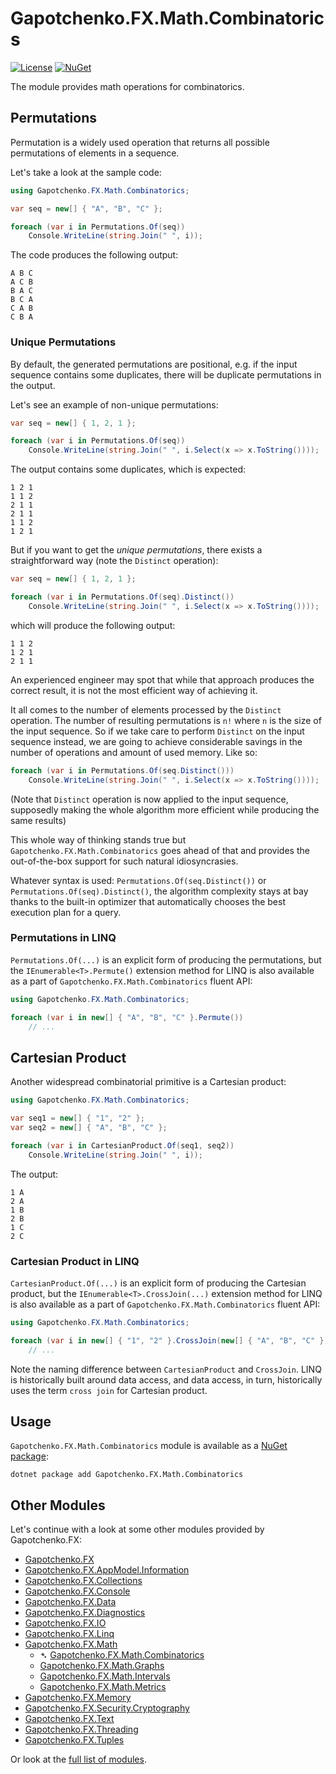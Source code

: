 ﻿# Gapotchenko.FX.Math.Combinatorics

[![License](https://img.shields.io/badge/license-MIT-green.svg)](../../../../../LICENSE)
[![NuGet](https://img.shields.io/nuget/v/Gapotchenko.FX.Math.Combinatorics.svg)](https://www.nuget.org/packages/Gapotchenko.FX.Math.Combinatorics)

The module provides math operations for combinatorics.

## Permutations

Permutation is a widely used operation that returns all possible permutations of elements in a sequence.

Let's take a look at the sample code:

``` C#
using Gapotchenko.FX.Math.Combinatorics;

var seq = new[] { "A", "B", "C" };

foreach (var i in Permutations.Of(seq))
    Console.WriteLine(string.Join(" ", i));
```

The code produces the following output:

```
A B C
A C B
B A C
B C A
C A B
C B A
```

### Unique Permutations

By default, the generated permutations are positional,
e.g. if the input sequence contains some duplicates, there will be duplicate permutations in the output.

Let's see an example of non-unique permutations:

``` C#
var seq = new[] { 1, 2, 1 };

foreach (var i in Permutations.Of(seq))
    Console.WriteLine(string.Join(" ", i.Select(x => x.ToString())));
```

The output contains some duplicates, which is expected:

```
1 2 1
1 1 2
2 1 1
2 1 1
1 1 2
1 2 1
```

But if you want to get the *unique permutations*, there exists a straightforward way (note the `Distinct` operation):

``` C#
var seq = new[] { 1, 2, 1 };

foreach (var i in Permutations.Of(seq).Distinct())
    Console.WriteLine(string.Join(" ", i.Select(x => x.ToString())));
```

which will produce the following output:

```
1 1 2
1 2 1
2 1 1
```

An experienced engineer may spot that while that approach produces the correct result, it is not the most efficient way of achieving it.

It all comes to the number of elements processed by the `Distinct` operation.
The number of resulting permutations is `n!` where `n` is the size of the input sequence.
So if we take care to perform `Distinct` on the input sequence instead, we are going to achieve considerable savings in the number of operations and amount of used memory.
Like so:

``` C#
foreach (var i in Permutations.Of(seq.Distinct()))
    Console.WriteLine(string.Join(" ", i.Select(x => x.ToString())));
```

(Note that `Distinct` operation is now applied to the input sequence, supposedly making the whole algorithm more efficient while producing the same results)

This whole way of thinking stands true but `Gapotchenko.FX.Math.Combinatorics` goes ahead of that and provides the out-of-the-box support for such natural idiosyncrasies.

Whatever syntax is used: `Permutations.Of(seq.Distinct())` or `Permutations.Of(seq).Distinct()`,
the algorithm complexity stays at bay thanks to the built-in optimizer that automatically chooses the best execution plan for a query.

### Permutations in LINQ

`Permutations.Of(...)` is an explicit form of producing the permutations,
but the `IEnumerable<T>.Permute()` extension method for LINQ is also available as a part of `Gapotchenko.FX.Math.Combinatorics` fluent API:

``` C#
using Gapotchenko.FX.Math.Combinatorics;

foreach (var i in new[] { "A", "B", "C" }.Permute())
    // ...
```

## Cartesian Product

Another widespread combinatorial primitive is a Cartesian product:

``` C#
using Gapotchenko.FX.Math.Combinatorics;

var seq1 = new[] { "1", "2" };
var seq2 = new[] { "A", "B", "C" };

foreach (var i in CartesianProduct.Of(seq1, seq2))
    Console.WriteLine(string.Join(" ", i));
```

The output:

```
1 A
2 A
1 B
2 B
1 C
2 C
```

### Cartesian Product in LINQ

`CartesianProduct.Of(...)` is an explicit form of producing the Cartesian product,
but the `IEnumerable<T>.CrossJoin(...)` extension method for LINQ is also available as a part of `Gapotchenko.FX.Math.Combinatorics` fluent API:

``` C#
using Gapotchenko.FX.Math.Combinatorics;

foreach (var i in new[] { "1", "2" }.CrossJoin(new[] { "A", "B", "C" }))
    // ...
```

Note the naming difference between `CartesianProduct` and `CrossJoin`.
LINQ is historically built around data access,
and data access, in turn, historically uses the term `cross join` for Cartesian product.

## Usage

`Gapotchenko.FX.Math.Combinatorics` module is available as a [NuGet package](https://nuget.org/packages/Gapotchenko.FX.Math.Combinatorics):

```
dotnet package add Gapotchenko.FX.Math.Combinatorics
```

## Other Modules

Let's continue with a look at some other modules provided by Gapotchenko.FX:

- [Gapotchenko.FX](../../Gapotchenko.FX#readme)
- [Gapotchenko.FX.AppModel.Information](../../AppModel/Gapotchenko.FX.AppModel.Information#readme)
- [Gapotchenko.FX.Collections](../../Gapotchenko.FX.Collections#readme)
- [Gapotchenko.FX.Console](../../Gapotchenko.FX.Console#readme)
- [Gapotchenko.FX.Data](../../Data/Encoding/Gapotchenko.FX.Data.Encoding#readme)
- [Gapotchenko.FX.Diagnostics](../../Diagnostics/Gapotchenko.FX.Diagnostics.CommandLine#readme)
- [Gapotchenko.FX.IO](../../Gapotchenko.FX.IO#readme)
- [Gapotchenko.FX.Linq](../../Linq/Gapotchenko.FX.Linq#readme)
- [Gapotchenko.FX.Math](../Gapotchenko.FX.Math#readme)
  - &#x27B4; [Gapotchenko.FX.Math.Combinatorics](.#readme)
  - [Gapotchenko.FX.Math.Graphs](../Gapotchenko.FX.Math.Graphs#readme)
  - [Gapotchenko.FX.Math.Intervals](../Gapotchenko.FX.Math.Intervals#readme)
  - [Gapotchenko.FX.Math.Metrics](../Gapotchenko.FX.Math.Metrics#readme)
- [Gapotchenko.FX.Memory](../../Gapotchenko.FX.Memory#readme)
- [Gapotchenko.FX.Security.Cryptography](../../Security/Gapotchenko.FX.Security.Cryptography#readme)
- [Gapotchenko.FX.Text](../../Gapotchenko.FX.Text#readme)
- [Gapotchenko.FX.Threading](../../Gapotchenko.FX.Threading#readme)
- [Gapotchenko.FX.Tuples](../../Gapotchenko.FX.Tuples#readme)

Or look at the [full list of modules](../../..#readme).
